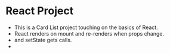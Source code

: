 # React Project

- This is a Card List project touching on the basics of React.
- React renders on mount and re-renders when props change.
- and setState gets calls.
-
